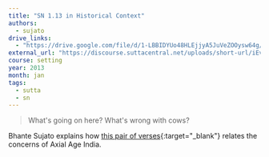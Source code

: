 ```yaml
---
title: "SN 1.13 in Historical Context"
authors:
  - sujato
drive_links:
  - "https://drive.google.com/file/d/1-LBBIDYUo48HLEjjyA5JuVeZOOysw64g/view?usp=drivesdk"
external_url: "https://discourse.suttacentral.net/uploads/short-url/iEvUf6vnj2FKCzFwtlzAu6wIdo9"
course: setting
year: 2013
month: jan
tags:
  - sutta
  - sn
---
```


> What's going on here? What's wrong with cows?

Bhante Sujato explains how [this pair of verses](https://suttacentral.net/sn1.13/en/bodhi){:target="_blank"} relates the concerns of Axial Age India.
